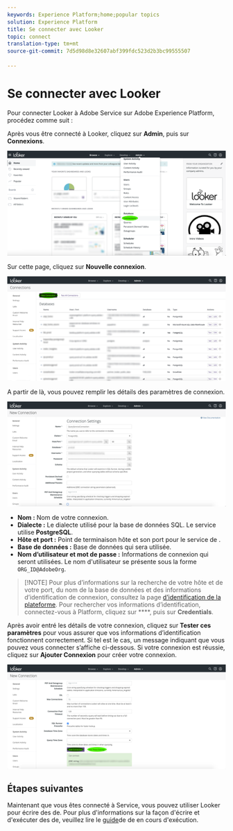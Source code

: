 ```yaml
---
keywords: Experience Platform;home;popular topics
solution: Experience Platform
title: Se connecter avec Looker
topic: connect
translation-type: tm+mt
source-git-commit: 7d5d98d8e32607abf399fdc523d2b3bc99555507

---
```



# Se connecter avec Looker

Pour connecter Looker à Adobe Service sur Adobe Experience Platform, procédez comme suit :

Après vous être connecté à Looker, cliquez sur **Admin**, puis sur **Connexions**.

![](../images/clients/looker/click-admin-connections.png)

Sur cette page, cliquez sur **Nouvelle connexion**.

![](../images/clients/looker/click-new-connection.png)

A partir de là, vous pouvez remplir les détails des paramètres de connexion.

![](../images/clients/looker/new-connection.png)

- **Nom :** Nom de votre connexion.
- **Dialecte :** Le dialecte utilisé pour la base de données SQL. Le service  utilise **PostgreSQL**.
- **Hôte et port :** Point de terminaison hôte et son port pour le service de .
- **Base de données :** Base de données qui sera utilisée.
- **Nom d’utilisateur et mot de passe :** Informations de connexion qui seront utilisées. Le nom d&#39;utilisateur se présente sous la forme `ORG_ID@AdobeOrg`.

>[!NOTE] Pour plus d’informations sur la recherche de votre hôte et de votre port, du nom de la base de données et des informations d’identification de connexion, consultez la page [d’identification de la plateforme](https://platform.adobe.com/query/configuration). Pour rechercher vos informations d’identification, connectez-vous à Platform, cliquez sur ****, puis sur **Credentials**.

Après avoir entré les détails de votre connexion, cliquez sur **Tester ces paramètres** pour vous assurer que vos informations d’identification fonctionnent correctement. Si tel est le cas, un message indiquant que vous pouvez vous connecter s’affiche ci-dessous. Si votre connexion est réussie, cliquez sur **Ajouter Connexion** pour créer votre connexion.

![](../images/clients/looker/click-test-connection.png)

## Étapes suivantes

Maintenant que vous êtes connecté à Service, vous pouvez utiliser Looker pour écrire des  de. Pour plus d&#39;informations sur la façon d&#39;écrire et d&#39;exécuter des  de, veuillez lire le [guide](../creating-queries/creating-queries.md)de  de en cours d&#39;exécution.